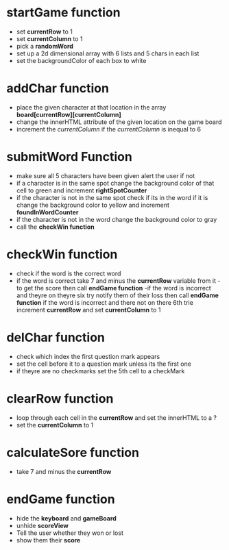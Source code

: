 # startGame function
- set **currentRow** to 1
- set **currentColumn** to 1
- pick a **randomWord**
- set up a 2d dimensional array with 6 lists and 5 chars in each list
- set the backgroundColor of each box to white

# addChar function
- place the given character at that location in the array **board[currentRow][currentColumn]**
- change the innerHTML attribute of the given location on the game board
- increment the *currentColumn* if the *currentColumn* is inequal to 6

# submitWord Function
- make sure all 5 characters have been given alert the user if not
- if a character is in the same spot change the background color of that cell to green and increment **rightSpotCounter**
- if the character is not in the same spot check if its in the word if it is change the background color to yellow and increment **foundInWordCounter**
- if the character is not in the word change the background color to gray
- call the **checkWin function**

# checkWin function
- check if the word is the correct word
- if the word is correct take 7 and minus the **currentRow** variable from it - to get the score then call **endGame function**
-if the word is incorrect and theyre on theyre six try notify them of
their loss then call **endGame function**
if the word is incorrect and there not on there 6th trie increment **currentRow** and set **currentColumn** to 1



# delChar function
- check which index the first question mark appears
- set the cell before it to a question mark unless its the first one
- if theyre are no checkmarks set the 5th cell to a checkMark


# clearRow function
- loop through each cell in the **currentRow** and set the innerHTML to a ?
- set the **currentColumn** to 1

# calculateSore function
- take 7 and minus the **currentRow**

# endGame function
- hide the **keyboard** and **gameBoard**
- unhide **scoreView**
- Tell the user whether they won or lost
- show them their **score**